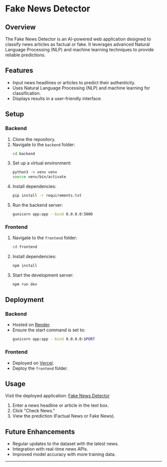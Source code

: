 # Fake News Detector

## Overview
The Fake News Detector is an AI-powered web application designed to classify news articles as factual or fake. It leverages advanced Natural Language Processing (NLP) and machine learning techniques to provide reliable predictions.

## Features
- Input news headlines or articles to predict their authenticity.
- Uses Natural Language Processing (NLP) and machine learning for classification.
- Displays results in a user-friendly interface.

## Setup

### Backend
1. Clone the repository.
2. Navigate to the `backend` folder:
   ```bash
   cd backend
   ```
3. Set up a virtual environment:
   ```bash
   python3 -m venv venv
   source venv/bin/activate
   ```
4. Install dependencies:
   ```bash
   pip install -r requirements.txt
   ```
5. Run the backend server:
   ```bash
   gunicorn app:app --bind 0.0.0.0:5000
   ```

### Frontend
1. Navigate to the `frontend` folder:
   ```bash
   cd frontend
   ```
2. Install dependencies:
   ```bash
   npm install
   ```
3. Start the development server:
   ```bash
   npm run dev
   ```

## Deployment

### Backend
- Hosted on [Render](https://render.com).
- Ensure the start command is set to:
  ```bash
  gunicorn app:app --bind 0.0.0.0:$PORT
  ```

### Frontend
- Deployed on [Vercel](https://vercel.com).
- Deploy the `frontend` folder.

## Usage
Visit the deployed application: [Fake News Detector](https://fake-news-detector-ochre.vercel.app/)

1. Enter a news headline or article in the text box.
2. Click "Check News."
3. View the prediction (Factual News or Fake News).

## Future Enhancements
- Regular updates to the dataset with the latest news.
- Integration with real-time news APIs.
- Improved model accuracy with more training data.

---

